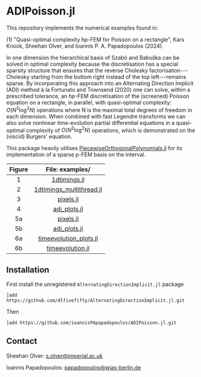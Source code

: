 # ADIPoisson.jl

This repository implements the numerical examples found in:

(1) "Quasi-optimal complexity hp-FEM for Poisson on a rectangle", Kars Knook, Sheehan Olver, and Ioannis P. A. Papadopoulos (2024).

In one dimension the hierarchical basis of Szabó and Babuška can be  solved in optimal complexity because the discretisation has a special sparsity structure that ensures that the reverse Cholesky factorisation---Cholesky starting from the bottom right instead of the top left---remains sparse. By incorporating this approach into an Alternating Direction Implicit (ADI) method à la Fortunato and Townsend (2020) one can solve, within a prescribed tolerance, an $hp$-FEM discretisation of the (screened) Poisson equation on a rectangle, in parallel, with quasi-optimal complexity: $O(N^2 \log^2 N)$ operations where N is the maximal total degrees of freedom in each dimension. When combined with fast Legendre transforms we can also solve nonlinear time-evolution partial differential equations in a quasi-optimal complexity of $O(N^2 \log^2 N)$ operations, which is demonstrated on the (viscid) Burgers' equation.

This package heavily utilises [PiecewiseOrthogonalPolynomials.jl](https://github.com/JuliaApproximation/PiecewiseOrthogonalPolynomials.jl) for its implementation of a sparse p-FEM basis on the interval.

|Figure|File: examples/|
|:-:|:-:|
|1|[1dtimings.jl](https://github.com/ioannisPApapadopoulos/ADIPoisson.jl/blob/main/scripts/1dtimings.jl)|
|2|[1dtimings_multithread.jl](https://github.com/ioannisPApapadopoulos/ADIPoisson.jl/blob/main/scripts/1dtimings_multithread.jl)|
|3|[pixels.jl](https://github.com/ioannisPApapadopoulos/ADIPoisson.jl/blob/main/scripts/pixels.jl)|
|4|[adi_plots.jl](https://github.com/ioannisPApapadopoulos/ADIPoisson.jl/blob/main/scripts/adi_plots.jl)|
|5a|[pixels.jl](https://github.com/ioannisPApapadopoulos/ADIPoisson.jl/blob/main/scripts/pixels.jl)|
|5b|[adi_plots.jl](https://github.com/ioannisPApapadopoulos/ADIPoisson.jl/blob/main/scripts/adi_plots.jl)|
|6a|[timeevolution_plots.jl](https://github.com/ioannisPApapadopoulos/ADIPoisson.jl/blob/main/scripts/timeevolution_plots.jl)|
|6b|[timeevolution.jl](https://github.com/ioannisPApapadopoulos/ADIPoisson.jl/blob/main/scripts/timeevolution.jl)|

## Installation

First install the unregistered ```AlternatingDirectionImplicit.jl``` package

```]add https://github.com/dlfivefifty/AlternatingDirectionImplicit.jl.git```

Then 

```]add https://github.com/ioannisPApapadopoulos/ADIPoisson.jl.git```


## Contact
Sheehan Olver: s.olver@imperial.ac.uk

Ioannis Papadopoulos: papadopoulos@wias-berlin.de
